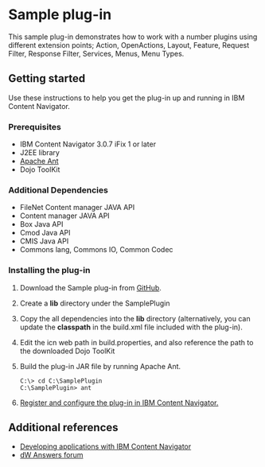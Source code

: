 # Sample plug-in

This sample plug-in demonstrates how to work with a number plugins using different extension points; Action, OpenActions, Layout, Feature, Request Filter, Response Filter, Services, Menus, Menu Types. 

## Getting started

Use these instructions to help you get the plug-in up and running in IBM Content Navigator.

### Prerequisites

* IBM Content Navigator 3.0.7 iFix 1 or later
* J2EE library
* [Apache Ant](http://ant.apache.org/)
* Dojo ToolKit

### Additional Dependencies

* FileNet Content manager JAVA API
* Content manager JAVA API
* Box Java API 
* Cmod Java API
* CMIS Java API
* Commons lang, Commons IO, Common Codec


### Installing the plug-in

1. Download the Sample plug-in from [GitHub](https://github.com/ibm-ecm/ibm-content-navigator-samples/tree/master/SamplePlugin).
2. Create a **lib** directory under the SamplePlugin
3. Copy the all dependencies into the **lib** directory (alternatively, you can update the **classpath** in the build.xml file included with the plug-in).
4. Edit the icn web path in build.properties, and also reference the path to the downloaded Dojo ToolKit
5. Build the plug-in JAR file by running Apache Ant.

    ```
    C:\> cd C:\SamplePlugin
    C:\SamplePlugin> ant
    ```
6. [Register and configure the plug-in in IBM Content Navigator.](http://www.ibm.com/support/knowledgecenter/SSEUEX_3.0.0/com.ibm.installingeuc.doc/eucco012.htm)

## Additional references

* [Developing applications with IBM Content Navigator](https://www.ibm.com/support/knowledgecenter/SSEUEX_3.0.0/com.ibm.developingeuc.doc/eucdi000.html)
* [dW Answers forum](https://developer.ibm.com/answers/topics/icn/)